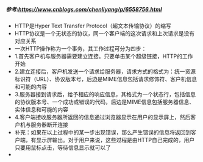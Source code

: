 ##### 参考:https://www.cnblogs.com/chenliyang/p/6558756.html

* HTTP是Hyper Text Transfer Protocol（超文本传输协议）的缩写
* HTTP协议是一个无状态的协议，同一个客户端的这次请求和上次请求是没有对应关系
* 一次HTTP操作称为一个事务，其工作过程可分为四步：
* 1.首先客户机与服务器需要建立连接。只要单击某个超级链接，HTTP的工作开始
* 2.建立连接后，客户机发送一个请求给服务器，请求方式的格式为：统一资源标识符（URL）、协议版本号，后边是MIME信息包括请求修饰符、客户机信息和可能的内容
* 3.服务器接到请求后，给予相应的响应信息，其格式为一个状态行，包括信息的协议版本号、一个成功或错误的代码，后边是MIME信息包括服务器信息、实体信息和可能的内容
* 4.客户端接收服务器所返回的信息通过浏览器显示在用户的显示屏上，然后客户机与服务器断开连接
* 补充：如果在以上过程中的某一步出现错误，那么产生错误的信息将返回到客户端，有显示屏输出。对于用户来说，这些过程是由HTTP自己完成的，用户只要用鼠标点击，等待信息显示就可以了
* 

